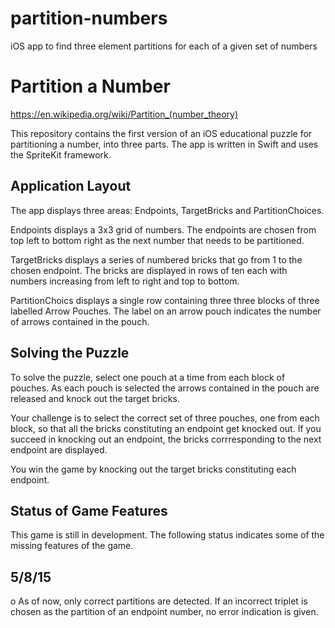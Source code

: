 # partition-numbers
iOS app to find three element partitions for each of a given set of numbers

# Partition a Number

https://en.wikipedia.org/wiki/Partition_(number_theory)


This repository contains the first version of an iOS educational puzzle for partitioning a number,
into three parts. The app is written in Swift and uses the SpriteKit framework.

## Application Layout

The app displays three areas: Endpoints, TargetBricks and PartitionChoices.

Endpoints displays a 3x3 grid of numbers. The endpoints are chosen from top left to bottom right as 
the next number that needs to be partitioned.

TargetBricks displays a series of numbered bricks that go from 1 to the chosen endpoint.
The bricks are displayed in rows of ten each with numbers increasing from left to right and top to 
bottom.

PartitionChoics displays a single row containing three three blocks of three labelled Arrow Pouches.
The label on an arrow pouch indicates the number of arrows contained in the pouch.

## Solving the Puzzle

To solve the puzzle, select one pouch at a time from each block of pouches. As each pouch is selected
the arrows contained in the pouch are released and knock out the target bricks.

Your challenge is to select the correct set of three pouches, one from each block, so that all the bricks
constituting an endpoint get knocked out. If you succeed in knocking out an endpoint, the bricks 
corrresponding to the next endpoint are displayed. 

You win the game by knocking out the target bricks constituting each endpoint.

## Status of Game Features

This game is still in development. The following status indicates some of the missing features of the game.

5/8/15
------
o As of now, only correct partitions are detected. If an incorrect triplet is chosen as the partition of an endpoint number, no error indication is given. 
